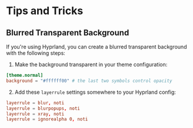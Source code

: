 # Tips and Tricks

## Blurred Transparent Background

If you're using Hyprland, you can create a blurred transparent background with the following steps:

1. Make the background transparent in your theme configuration:

```toml
[theme.normal]
background = "#ffffff00" # the last two symbols control opacity
```

2. Add these `layerrule` settings somewhere to your Hyprland config:

```conf
layerrule = blur, noti
layerrule = blurpopups, noti
layerrule = xray, noti
layerrule = ignorealpha 0, noti
```
